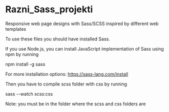 # Razni_Sass_projekti
Responsive web page designs with Sass/SCSS inspired by different web templates

To use these files you should have installed Sass.


If you use Node.js, you can install JavaScript implementation of Sass using npm by running 

npm install -g sass

For  more installation options: https://sass-lang.com/install


Then you have to compile scss folder with css by running

sass --watch scss:css

Note: you must be in the folder where the scss and css folders are
